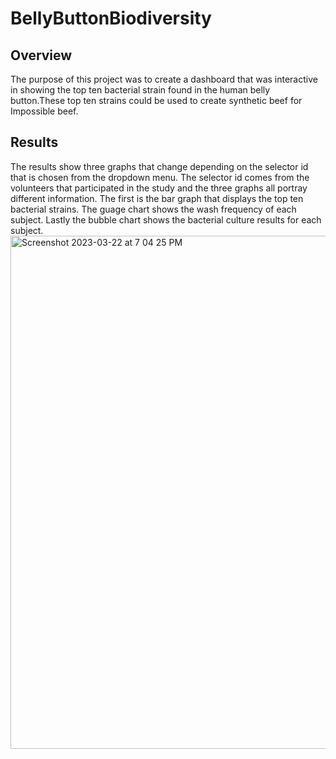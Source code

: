 # BellyButtonBiodiversity
## Overview 
The purpose of this project was to create a dashboard that was interactive in showing the top ten bacterial strain found in the human belly button.These top ten strains could be used to create synthetic beef for Impossible beef. 

## Results 
The results show three graphs that change depending on the selector id that is chosen from the dropdown menu. The selector id comes from the volunteers that participated in the study and the three graphs all portray different information. The first is the bar graph that displays the top ten bacterial strains. The guage chart shows the wash frequency of each subject. Lastly the bubble chart shows the bacterial culture results for each subject. <img width="821" alt="Screenshot 2023-03-22 at 7 04 25 PM" src="https://user-images.githubusercontent.com/120140614/227058072-9794332c-a61c-45f3-bcb4-406df1401152.png">
  
